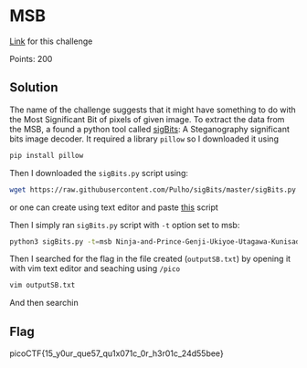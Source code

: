 # MSB
[Link](https://play.picoctf.org/practice/challenge/359?category=4&page=3) for this challenge

Points: 200

## Solution
The name of the challenge suggests that it might have something to do with the Most Significant Bit of pixels of given image. To extract the data from the MSB, a found a python tool called [sigBits](https://github.com/Pulho/sigBits): A Steganography significant bits image decoder. It required a library `pillow` so I downloaded it using 
```bash
pip install pillow
```
Then I downloaded the `sigBits.py` script using:
```bash
wget https://raw.githubusercontent.com/Pulho/sigBits/master/sigBits.py
```
or one can create using text editor and paste [this](https://github.com/Pulho/sigBits/blob/master/sigBits.py) script

Then I simply ran `sigBits.py` script with `-t` option set to msb:
```bash
python3 sigBits.py -t=msb Ninja-and-Prince-Genji-Ukiyoe-Utagawa-Kunisada.flag.png
```
Then I searched for the flag in the file created (`outputSB.txt`) by opening it with vim text editor and seaching using `/pico`
```bash
vim outputSB.txt
```
And then searchin
## Flag
picoCTF{15_y0ur_que57_qu1x071c_0r_h3r01c_24d55bee}

